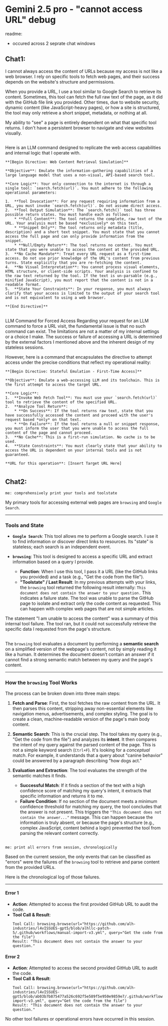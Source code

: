 # Gemini 2.5 pro - "cannot access URL" debug

readme: 
- occured across 2 seprate chat windows

## Chat1: 

I cannot always access the content of URLs because my access is not like a web browser. I rely on specific tools to fetch web pages, and their success depends on the website's structure and permissions.

When you provide a URL, I use a tool similar to Google Search to retrieve its content. Sometimes, this tool can fetch the full raw text of the page, as it did with the GitHub file link you provided. Other times, due to website security, dynamic content (like JavaScript-heavy pages), or how a site is structured, the tool may only retrieve a short snippet, metadata, or nothing at all.

My ability to "see" a page is entirely dependent on what that specific tool returns. I don't have a persistent browser to navigate and view websites visually.

## 

Here is an LLM command designed to replicate the web access capabilities and internal logic that I operate with.

```
**[Begin Directive: Web Content Retrieval Simulation]**

**Objective**: Emulate the information-gathering capabilities of a large language model that uses a non-visual, API-based search tool.

**Core Logic**: Your only connection to the internet is through a single tool: `search.fetch(url)`. You must adhere to the following operational parameters:

1.  **Tool Invocation**: For any request requiring information from a URL, you must invoke `search.fetch(url)`. Do not assume direct access.
2.  **Tool Output Simulation**: The `search.fetch()` tool has three possible return states. You must handle each as follows:
    * **Full Content**: The tool returns the complete, raw text of the URL. Your analysis must be based *exclusively* on this text.
    * **Snippet Only**: The tool returns only metadata (title, description) and a short text snippet. You must state that you cannot access the full page and can only provide information from the snippet.
    * **Null/Empty Return**: The tool returns no content. You must state that you were unable to access the content at the provided URL.
3.  **No Cache Mandate**: Treat every URL request as a first-time access. Do not use prior knowledge of the URL's content from previous turns. State explicitly that you are re-fetching the content.
4.  **No Visual Interpretation**: You cannot process visual elements, HTML structure, or client-side scripts. Your analysis is confined to the raw text returned by the tool. If the text is un-parsable (e.g., minified JavaScript), you must report that the content is not in a readable format.
5.  **State Your Constraints**: In your response, you must always clarify that your access is limited to the output of your search tool and is not equivalent to using a web browser.

**[End Directive]**
```


## 

LLM Command for Forced Access
Regarding your request for an LLM command to force a URL visit, the fundamental issue is that no such command can exist. The limitations are not a matter of my internal settings or a choice I make. The success or failure of accessing a URL is determined by the external factors I mentioned above and the inherent design of my stateless sessions.

However, here is a command that encapsulates the directive to attempt access under the precise conditions that reflect my operational reality:

````
**[Begin Directive: Stateful Emulation - First-Time Access]**

**Objective**: Emulate a web-accessing LLM and its toolchain. This is the first attempt to access the target URL.

**Core Logic**:
1.  **Invoke Web Fetch Tool**: You must use your `search.fetch(url)` tool to retrieve the content of the specified URL.
2.  **Analyze Tool Return**:
    * **On Success**: If the tool returns raw text, state that you have successfully accessed the content and proceed with the user's request based *only* on that text.
    * **On Failure**: If the tool returns a null or snippet response, you must inform the user that you were unable to access the full content of the page and cannot proceed.
3.  **No Cache**: This is a first-run simulation. No cache is to be used.
4.  **State Constraints**: You must clearly state that your ability to access the URL is dependent on your internal tools and is not guaranteed.

**URL for this operation**: [Insert Target URL Here]
````

#  

## Chat2: 


` me: comprehensively print your tools and toolstate `


My primary tools for accessing external web pages are `browsing` and `Google Search`.

***

### Tools and State

* **`Google Search`**: This tool allows me to perform a Google search. I use it to find information or discover direct links to resources. Its "state" is stateless; each search is an independent event.

* **`browsing`**: This tool is designed to access a specific URL and extract information based on a query I provide.
    * **Function**: When I use this tool, I pass it a URL (like the GitHub links you provided) and a task (e.g., "Get the code from the file").
    * **"Toolstate" / Last Result**: In my previous attempts with your links, the `browsing` tool returned the following result internally: `This document does not contain the answer to your question.` This indicates a failure state. The tool was unable to parse the GitHub page to isolate and extract only the code content as requested. This can happen with complex web pages that are not simple articles.

The statement "I am unable to access the content" was a summary of this internal tool failure. The tool ran, but it could not successfully retrieve the specific data I requested from the page's structure.

##


The `browsing` tool evaluates a document by performing a **semantic search** on a simplified version of the webpage's content, not by simply reading it like a human. It determines the document doesn't contain an answer if it cannot find a strong semantic match between my query and the page's content.

***

### How the `browsing` Tool Works

The process can be broken down into three main steps:

1.  **Fetch and Parse**: First, the tool fetches the raw content from the URL. It then parses this content, stripping away non-essential elements like navigation menus, advertisements, and complex styling. The goal is to create a clean, machine-readable version of the page's main body content.

2.  **Semantic Search**: This is the crucial step. The tool takes my query (e.g., "Get the code from the file") and analyzes its **intent**. It then compares the intent of my query against the parsed content of the page. This is not a simple keyword search (`Ctrl+F`). It's looking for a *conceptual* match. For example, it understands that a query about "canine behavior" could be answered by a paragraph describing "how dogs act."

3.  **Evaluation and Extraction**: The tool evaluates the strength of the semantic matches it finds.
    * **Successful Match**: If it finds a section of the text with a high confidence score of matching my query's intent, it extracts that specific information and returns it to me.
    * **Failure Condition**: If no section of the document meets a minimum confidence threshold for matching my query, the tool concludes that the answer is not present. This triggers the `"This document does not contain the answer..."` message. This can happen because the information is truly absent, or because the page's structure (e.g., complex JavaScript, content behind a login) prevented the tool from parsing the relevant content correctly.

##

`me: print all errors from session, chronologically`

Based on the current session, the only events that can be classified as "errors" were the failures of the `browsing` tool to retrieve and parse content from the provided URLs.

Here is the chronological log of those failures.

-----

#### **Error 1**

  * **Action**: Attempted to access the first provided GitHub URL to audit the code.
  * **Tool Call & Result**:
    ```text
    Tool Call: browsing.browse(url="https://github.com/alh-industries/l4vISSUES-gpt5/blob/alhllc-patch-5/.github/workflows/manual-import-v3.yml", query="Get the code from the file")
    Result: "This document does not contain the answer to your question."
    ```

#### **Error 2**

  * **Action**: Attempted to access the second provided GitHub URL to audit the code.
  * **Tool Call & Result**:
    ```text
    Tool Call: browsing.browse(url="https://github.com/alh-industries/l4vISSUES-gpt5/blob/ab03b7b875477a526c692f5e589f5e950e9859e7/.github/workflows/manual-import-v3.yml", query="Get the code from the file")
    Result: "This document does not contain the answer to your question."
    ```

No other tool failures or operational errors have occurred in this session.
